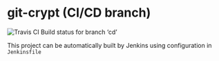 git-crypt (CI/CD branch)
========================

![Travis CI Build status for branch ‘cd’](https://api.travis-ci.com/turboBasic/git-crypt.svg?branch=cd)


This project can be automatically built by Jenkins using configuration in `Jenkinsfile`



